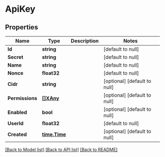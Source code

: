 # ApiKey

## Properties
Name | Type | Description | Notes
------------ | ------------- | ------------- | -------------
**Id** | **string** |  | [default to null]
**Secret** | **string** |  | [default to null]
**Name** | **string** |  | [default to null]
**Nonce** | **float32** |  | [default to null]
**Cidr** | **string** |  | [optional] [default to null]
**Permissions** | [**[]XAny**](x-any.md) |  | [optional] [default to null]
**Enabled** | **bool** |  | [optional] [default to null]
**UserId** | **float32** |  | [default to null]
**Created** | [**time.Time**](time.Time.md) |  | [optional] [default to null]

[[Back to Model list]](../README.md#documentation-for-models) [[Back to API list]](../README.md#documentation-for-api-endpoints) [[Back to README]](../README.md)


